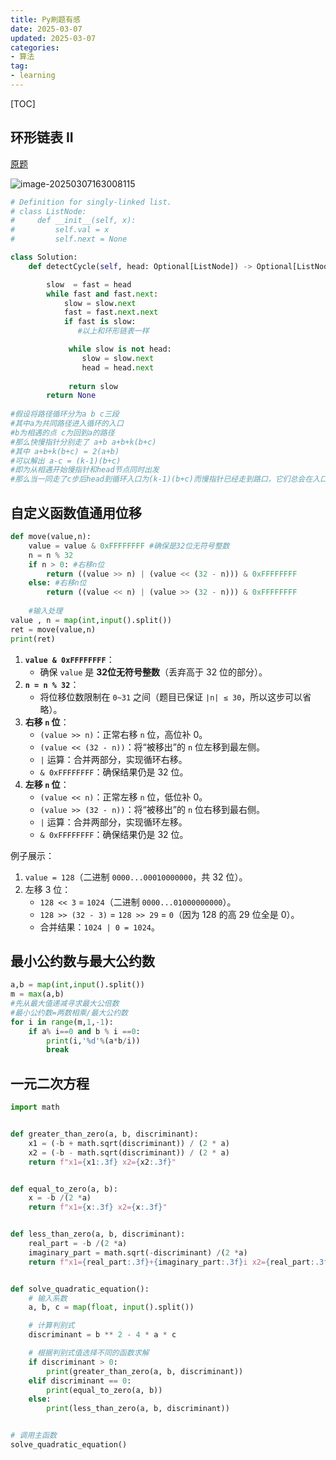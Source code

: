 ```yaml
---
title: Py刷题有感       
date: 2025-03-07
updated: 2025-03-07
categories: 
- 算法
tag:
- learning
---
```


<!-- toc -->

[TOC]

## 环形链表 II

[原题](https://leetcode.cn/problems/linked-list-cycle-ii/)

![image-20250307163008115](https://s2.loli.net/2025/03/07/zsu6VMSp7HYlcnQ.png)

```python
# Definition for singly-linked list.
# class ListNode:
#     def __init__(self, x):
#         self.val = x
#         self.next = None

class Solution:
    def detectCycle(self, head: Optional[ListNode]) -> Optional[ListNode]:

        slow  = fast = head
        while fast and fast.next:
            slow = slow.next
            fast = fast.next.next
            if fast is slow:
               #以上和环形链表一样

             while slow is not head:
                slow = slow.next
                head = head.next
                
             return slow
        return None
            
#假设将路径循环分为a b c三段
#其中a为共同路径进入循环的入口
#b为相遇的点 c为回到a的路径
#那么快慢指针分别走了 a+b a+b+k(b+c)
#其中 a+b+k(b+c) = 2(a+b)
#可以解出 a-c = (k-1)(b+c)
#即为从相遇开始慢指针和head节点同时出发
#那么当一同走了c步后head到循环入口为(k-1)(b+c)而慢指针已经走到路口，它们总会在入口相遇
```

## 自定义函数值通用位移



```python
def move(value,n):
    value = value & 0xFFFFFFFF #确保是32位无符号整数
    n = n % 32
    if n > 0: #右移n位
        return ((value >> n) | (value << (32 - n))) & 0xFFFFFFFF
    else: #右移n位
        return ((value << n) | (value >> (32 - n))) & 0xFFFFFFFF
    
    #输入处理
value , n = map(int,input().split())
ret = move(value,n)
print(ret)
```

1. **`value & 0xFFFFFFFF`**：
   - 确保 `value` 是 **32位无符号整数**（丢弃高于 32 位的部分）。
2. **`n = n % 32`**：
   - 将位移位数限制在 `0~31` 之间（题目已保证 `|n| ≤ 30`，所以这步可以省略）。
3. **右移 `n` 位**：
   - `(value >> n)`：正常右移 `n` 位，高位补 0。
   - `(value << (32 - n))`：将“被移出”的 `n` 位左移到最左侧。
   - `|` 运算：合并两部分，实现循环右移。
   - `& 0xFFFFFFFF`：确保结果仍是 32 位。
4. **左移 `n` 位**：
   - `(value << n)`：正常左移 `n` 位，低位补 0。
   - `(value >> (32 - n))`：将“被移出”的 `n` 位右移到最右侧。
   - `|` 运算：合并两部分，实现循环左移。
   - `& 0xFFFFFFFF`：确保结果仍是 32 位。

例子展示：

1. `value = 128`（二进制 `0000...00010000000`，共 32 位）。
2. 左移 3 位：
   - `128 << 3` = `1024`（二进制 `0000...01000000000`）。
   - `128 >> (32 - 3)` = `128 >> 29` = `0`（因为 128 的高 29 位全是 0）。
   - 合并结果：`1024 | 0 = 1024`。

## 最小公约数与最大公约数

```python
a,b = map(int,input().split())
m = max(a,b)
#先从最大值递减寻求最大公倍数
#最小公约数=两数相乘/最大公约数
for i in range(m,1,-1):
    if a% i==0 and b % i ==0:
        print(i,'%d'%(a*b/i))
        break
```

## 一元二次方程

```python
import math


def greater_than_zero(a, b, discriminant):
    x1 = (-b + math.sqrt(discriminant)) / (2 * a)
    x2 = (-b - math.sqrt(discriminant)) / (2 * a)
    return f"x1={x1:.3f} x2={x2:.3f}"


def equal_to_zero(a, b):
    x = -b /(2 *a)
    return f"x1={x:.3f} x2={x:.3f}"


def less_than_zero(a, b, discriminant):
    real_part = -b /(2 *a)
    imaginary_part = math.sqrt(-discriminant) /(2 *a)
    return f"x1={real_part:.3f}+{imaginary_part:.3f}i x2={real_part:.3f}-{imaginary_part:.3f}i"


def solve_quadratic_equation():
    # 输入系数
    a, b, c = map(float, input().split())

    # 计算判别式
    discriminant = b ** 2 - 4 * a * c

    # 根据判别式值选择不同的函数求解
    if discriminant > 0:
        print(greater_than_zero(a, b, discriminant))
    elif discriminant == 0:
        print(equal_to_zero(a, b))
    else:
        print(less_than_zero(a, b, discriminant))


# 调用主函数
solve_quadratic_equation()

```

